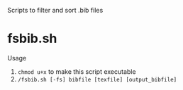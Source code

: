 Scripts to filter and sort .bib files

# fsbib.sh

Usage
1) `chmod u+x` to make this script executable
2) `/fsbib.sh [-fs] bibfile [texfile] [output_bibfile]`
